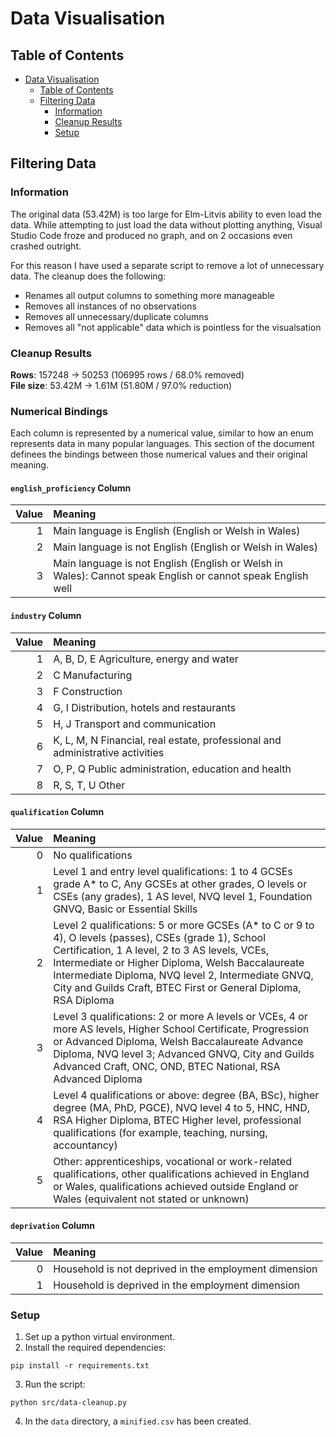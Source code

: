 # Data Visualisation

## Table of Contents
<!-- TOC -->
* [Data Visualisation](#data-visualisation)
  * [Table of Contents](#table-of-contents)
  * [Filtering Data](#filtering-data)
    * [Information](#information)
    * [Cleanup Results](#cleanup-results)
    * [Setup](#setup)
<!-- TOC -->

## Filtering Data
### Information
The original data (53.42M) is too large for Elm-Litvis ability to even load the data.
While attempting to just load the data without plotting anything, Visual Studio Code froze and produced no graph, and on 2 occasions even crashed outright.

For this reason I have used a separate script to remove a lot of unnecessary data.
The cleanup does the following:
- Renames all output columns to something more manageable
- Removes all instances of no observations
- Removes all unnecessary/duplicate columns
- Removes all "not applicable" data which is pointless for the visualsation

### Cleanup Results
**Rows**:
157248 -> 50253 (106995 rows / 68.0% removed)<br/>
**File size**:
53.42M -> 1.61M (51.80M / 97.0% reduction)

### Numerical Bindings
Each column is represented by a numerical value, similar to how an enum represents data in many popular languages.
This section of the document definees the bindings between those numerical values and their original meaning.

#### `english_proficiency` Column

| Value | Meaning                                                                                                     |
|------:|:------------------------------------------------------------------------------------------------------------|
|     1 | Main language is English (English or Welsh in Wales)                                                        |
|     2 | Main language is not English (English or Welsh in Wales)                                                    |
|     3 | Main language is not English (English or Welsh in Wales): Cannot speak English or cannot speak English well |

#### `industry` Column

| Value | Meaning                                                                       |
|------:|:------------------------------------------------------------------------------|
|     1 | A, B, D, E Agriculture, energy and water                                      |
|     2 | C Manufacturing                                                               |
|     3 | F Construction                                                                |
|     4 | G, I Distribution, hotels and restaurants                                     |
|     5 | H, J Transport and communication                                              |
|     6 | K, L, M, N Financial, real estate, professional and administrative activities |
|     7 | O, P, Q Public administration, education and health                           |
|     8 | R, S, T, U Other                                                              |

#### `qualification` Column

| Value | Meaning                                                                                                                                                                                                                                                                                                                              |
|------:|:-------------------------------------------------------------------------------------------------------------------------------------------------------------------------------------------------------------------------------------------------------------------------------------------------------------------------------------|
|     0 | No qualifications                                                                                                                                                                                                                                                                                                                    |
|     1 | Level 1 and entry level qualifications: 1 to 4 GCSEs grade A* to C, Any GCSEs at other grades, O levels or CSEs (any grades), 1 AS level, NVQ level 1, Foundation GNVQ, Basic or Essential Skills                                                                                                                                    |
|     2 | Level 2 qualifications: 5 or more GCSEs (A* to C or 9 to 4), O levels (passes), CSEs (grade 1), School Certification, 1 A level, 2 to 3 AS levels, VCEs, Intermediate or Higher Diploma, Welsh Baccalaureate Intermediate Diploma, NVQ level 2, Intermediate GNVQ, City and Guilds Craft, BTEC First or General Diploma, RSA Diploma |
|     3 | Level 3 qualifications: 2 or more A levels or VCEs, 4 or more AS levels, Higher School Certificate, Progression or Advanced Diploma, Welsh Baccalaureate Advance Diploma, NVQ level 3; Advanced GNVQ, City and Guilds Advanced Craft, ONC, OND, BTEC National, RSA Advanced Diploma                                                  |
|     4 | Level 4 qualifications or above: degree (BA, BSc), higher degree (MA, PhD, PGCE), NVQ level 4 to 5, HNC, HND, RSA Higher Diploma, BTEC Higher level, professional qualifications (for example, teaching, nursing, accountancy)                                                                                                       |
|     5 | Other: apprenticeships, vocational or work-related qualifications, other qualifications achieved in England or Wales, qualifications achieved outside England or Wales (equivalent not stated or unknown)                                                                                                                            |

#### `deprivation` Column
| Value | Meaning                                               |
|------:|:------------------------------------------------------|
|     0 | Household is not deprived in the employment dimension |
|     1 | Household is deprived in the employment dimension     |


### Setup

1. Set up a python virtual environment.
2. Install the required dependencies:
```
pip install -r requirements.txt
```
3. Run the script:
```
python src/data-cleanup.py
```
4. In the `data` directory, a `minified.csv` has been created.
